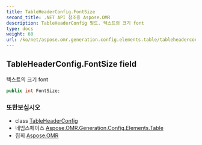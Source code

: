 ```yaml
---
title: TableHeaderConfig.FontSize
second_title: .NET API 참조용 Aspose.OMR
description: TableHeaderConfig 필드. 텍스트의 크기 font
type: docs
weight: 60
url: /ko/net/aspose.omr.generation.config.elements.table/tableheaderconfig/fontsize/
---
```

## TableHeaderConfig.FontSize field

텍스트의 크기 font

```csharp
public int FontSize;
```

### 또한보십시오

* class [TableHeaderConfig](../)
* 네임스페이스 [Aspose.OMR.Generation.Config.Elements.Table](../../tableheaderconfig/)
* 집회 [Aspose.OMR](../../../)


